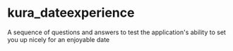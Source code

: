 # kura_dateexperience
A sequence of questions and answers to test the application's ability to set you up nicely for an enjoyable date
